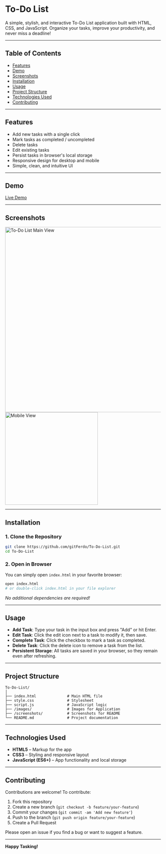 # To-Do List

A simple, stylish, and interactive To-Do List application built with HTML, CSS, and JavaScript. Organize your tasks, improve your productivity, and never miss a deadline!

---

## Table of Contents

- [Features](#features)
- [Demo](#demo)
- [Screenshots](#screenshots)
- [Installation](#installation)
- [Usage](#usage)
- [Project Structure](#project-structure)
- [Technologies Used](#technologies-used)
- [Contributing](#contributing)

---

## Features

- Add new tasks with a single click
- Mark tasks as completed / uncompleted
- Delete tasks
- Edit existing tasks
- Persist tasks in browser's local storage
- Responsive design for desktop and mobile
- Simple, clean, and intuitive UI

---

## Demo

[Live Demo](#) <!-- Replace with your live demo link if available -->

---

## Screenshots

<img src="screenshots/screenshot1.png" alt="To-Do List Main View" width="600"/>
<img src="screenshots/screenshot2.png" alt="Mobile View" width="300"/>

---

## Installation

### 1. Clone the Repository

```bash
git clone https://github.com/gitFerdo/To-Do-List.git
cd To-Do-List
```

### 2. Open in Browser

You can simply open `index.html` in your favorite browser:

```bash
open index.html
# or double-click index.html in your file explorer
```

_No additional dependencies are required!_

---

## Usage

- **Add Task**: Type your task in the input box and press "Add" or hit Enter.
- **Edit Task**: Click the edit icon next to a task to modify it, then save.
- **Complete Task**: Click the checkbox to mark a task as completed.
- **Delete Task**: Click the delete icon to remove a task from the list.
- **Persistent Storage**: All tasks are saved in your browser, so they remain even after refreshing.

---

## Project Structure

```text
To-Do-List/
│
├── index.html              # Main HTML file
├── style.css               # Stylesheet
├── script.js               # JavaScript logic
├── /images/                # Images for Application
├── /screenshots/           # Screenshots for README
└── README.md               # Project documentation
```

---

## Technologies Used

- **HTML5** – Markup for the app
- **CSS3** – Styling and responsive layout
- **JavaScript (ES6+)** – App functionality and local storage

---

## Contributing

Contributions are welcome! To contribute:

1. Fork this repository
2. Create a new branch (`git checkout -b feature/your-feature`)
3. Commit your changes (`git commit -am 'Add new feature'`)
4. Push to the branch (`git push origin feature/your-feature`)
5. Create a Pull Request

Please open an issue if you find a bug or want to suggest a feature.

---

**Happy Tasking!**
